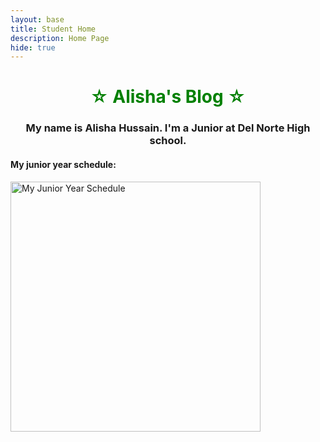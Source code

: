 ```yaml
---
layout: base
title: Student Home 
description: Home Page
hide: true
---
```


<h1 style="text-align:center; color:green; #4e804f;">☆ Alisha's Blog ☆</h1>

<h3 style="text-align:center;">My name is Alisha Hussain. I'm a Junior at Del Norte High school. </h3>

<h4>My junior year schedule:</h4>

<img src="https://github.com/user-attachments/assets/b12f4e59-bdef-4583-adfa-85f3dd976fa1" alt="My Junior Year Schedule" style="height:400px;">